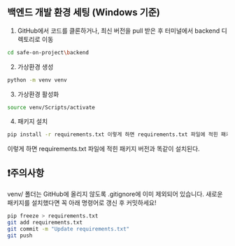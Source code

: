 ## 백엔드 개발 환경 세팅 (Windows 기준)

1. GitHub에서 코드를 클론하거나, 최신 버전을 pull 받은 후 터미널에서 backend 디렉토리로 이동
```bash
cd safe-on-project\backend
```

2. 가상환경 생성
```bash
python -m venv venv
```

3. 가상환경 활성화
```bash
source venv/Scripts/activate
```

4. 패키지 설치 
```bash
pip install -r requirements.txt 이렇게 하면 requirements.txt 파일에 적힌 패키지 버전과 똑같이 설치된다. 
```
이렇게 하면 requirements.txt 파일에 적힌 패키지 버전과 똑같이 설치된다. 

## ❗주의사항
venv/ 폴더는 GitHub에 올리지 않도록 .gitignore에 이미 제외되어 있습니다.
새로운 패키지를 설치했다면 꼭 아래 명령어로 갱신 후 커밋하세요!

```bash
pip freeze > requirements.txt
git add requirements.txt
git commit -m "Update requirements.txt"
git push
```

